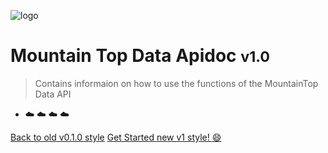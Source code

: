 ![logo](http://www.mountaintopdata.com/wp-content/uploads/2017/12/MTD-Logo-Black.png)

# Mountain Top Data Apidoc <small>v1.0</small>

> Contains informaion on how to use the functions of the MountainTop Data API 

* :cloud: :cloud: :cloud: :cloud:

[Back to old v0.1.0 style](http://apidoc.mountaintopdata/v0.1.0/index.html)
[Get Started new v1 style! :smile:](#apidoc)
